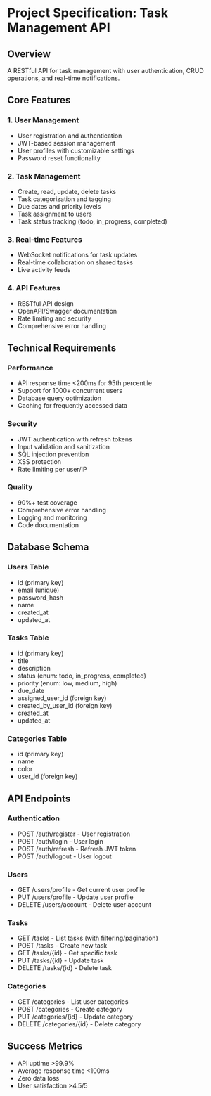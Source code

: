# Project Specification: Task Management API

## Overview
A RESTful API for task management with user authentication, CRUD operations, and real-time notifications.

## Core Features

### 1. User Management
- User registration and authentication
- JWT-based session management
- User profiles with customizable settings
- Password reset functionality

### 2. Task Management
- Create, read, update, delete tasks
- Task categorization and tagging
- Due dates and priority levels
- Task assignment to users
- Task status tracking (todo, in_progress, completed)

### 3. Real-time Features
- WebSocket notifications for task updates
- Real-time collaboration on shared tasks
- Live activity feeds

### 4. API Features
- RESTful API design
- OpenAPI/Swagger documentation
- Rate limiting and security
- Comprehensive error handling

## Technical Requirements

### Performance
- API response time <200ms for 95th percentile
- Support for 1000+ concurrent users
- Database query optimization
- Caching for frequently accessed data

### Security
- JWT authentication with refresh tokens
- Input validation and sanitization
- SQL injection prevention
- XSS protection
- Rate limiting per user/IP

### Quality
- 90%+ test coverage
- Comprehensive error handling
- Logging and monitoring
- Code documentation

## Database Schema

### Users Table
- id (primary key)
- email (unique)
- password_hash
- name
- created_at
- updated_at

### Tasks Table
- id (primary key)
- title
- description
- status (enum: todo, in_progress, completed)
- priority (enum: low, medium, high)
- due_date
- assigned_user_id (foreign key)
- created_by_user_id (foreign key)
- created_at
- updated_at

### Categories Table
- id (primary key)
- name
- color
- user_id (foreign key)

## API Endpoints

### Authentication
- POST /auth/register - User registration
- POST /auth/login - User login
- POST /auth/refresh - Refresh JWT token
- POST /auth/logout - User logout

### Users
- GET /users/profile - Get current user profile
- PUT /users/profile - Update user profile
- DELETE /users/account - Delete user account

### Tasks
- GET /tasks - List tasks (with filtering/pagination)
- POST /tasks - Create new task
- GET /tasks/{id} - Get specific task
- PUT /tasks/{id} - Update task
- DELETE /tasks/{id} - Delete task

### Categories
- GET /categories - List user categories
- POST /categories - Create category
- PUT /categories/{id} - Update category
- DELETE /categories/{id} - Delete category

## Success Metrics
- API uptime >99.9%
- Average response time <100ms
- Zero data loss
- User satisfaction >4.5/5
